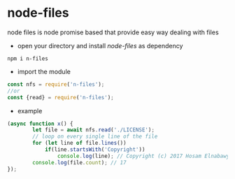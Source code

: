 # node-files

node files is node promise based that provide  easy way dealing with files 


* open your directory and install *node-files* as dependency
```
npm i n-files
```
* import the module
```js
const nfs = require('n-files');
//or 
const {read} = require('n-files');
```
* example

```js
(async function x() {
        let file = await nfs.read('./LICENSE');
        // loop on every single line of the file 
        for (let line of file.lines())
            if(line.startsWith('Copyright')) 
                console.log(line); // Copyright (c) 2017 Hosam Elnabawy
        console.log(file.count); // 17
});

```